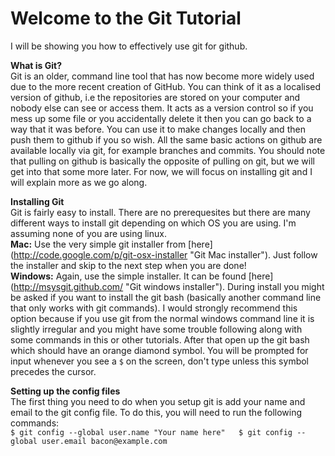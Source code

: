 Welcome to the Git Tutorial
===========================
I will be showing you how to effectively use git for github.

**What is Git?**  
Git is an older, command line tool that has now become more widely used due to the more recent creation of GitHub. You can think of it as a localised version of github, i.e the repositories are stored on your computer and nobody else can see or access them. It acts as a version control so if you mess up some file or you accidentally delete it then you can go back to a way that it was before. You can use it to make changes locally and then push them to github if you so wish. All the same basic actions on github are available locally via git, for example branches and commits. You should note that pulling on github is basically the opposite of pulling on git, but we will get into that some more later. For now, we will focus on installing git and I will explain more as we go along. 

**Installing Git**  
Git is fairly easy to install. There are no prerequesites but there are many different ways to install git depending on which OS you are using. I'm assuming none of you are using linux.  
**Mac:** Use the very simple git installer from [here] (http://code.google.com/p/git-osx-installer "Git Mac installer"). Just follow the installer and skip to the next step when you are done!  
**Windows:** Again, use the simple installer. It can be found [here] (http://msysgit.github.com/ "Git windows installer"). During install you might be asked if you want to install the git bash (basically another command line that only works with git commands). I would strongly recommend this option because if you use git from the normal windows command line it is slightly irregular and you might have some trouble following along with some commands in this or other tutorials. After that open up the git bash which should have an orange diamond symbol. You will be prompted for input whenever you see a `$` on the screen, don't type unless this symbol precedes the cursor.

**Setting up the config files**  
The first thing you need to do when you setup git is add your name and email to the git config file. To do this, you will need to run the following commands:  
`$ git config --global user.name "Your name here"  
$ git config --global user.email bacon@example.com`  



